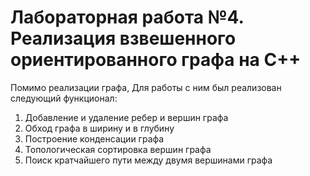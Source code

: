 # Лабораторная работа №4. Реализация взвешенного ориентированного графа на С++
Помимо реализации графа, Для работы с ним был реализован следующий функционал:
1. Добавление и удаление ребер и вершин графа
2. Обход графа в ширину и в глубину
3. Построение конденсации графа
4. Топологическая сортировка вершин графа
5. Поиск кратчайшего пути между двумя вершинами графа
